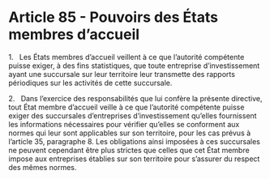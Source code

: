 # Article 85 - Pouvoirs des États membres d’accueil


1.   Les États membres d’accueil veillent à ce que l’autorité compétente puisse exiger, à des fins statistiques, que toute entreprise d’investissement ayant une succursale sur leur territoire leur transmette des rapports périodiques sur les activités de cette succursale.

2.   Dans l’exercice des responsabilités que lui confère la présente directive, tout État membre d’accueil veille à ce que l’autorité compétente puisse exiger des succursales d’entreprises d’investissement qu’elles fournissent les informations nécessaires pour vérifier qu’elles se conforment aux normes qui leur sont applicables sur son territoire, pour les cas prévus à l’article 35, paragraphe 8. Les obligations ainsi imposées à ces succursales ne peuvent cependant être plus strictes que celles que cet État membre impose aux entreprises établies sur son territoire pour s’assurer du respect des mêmes normes.
